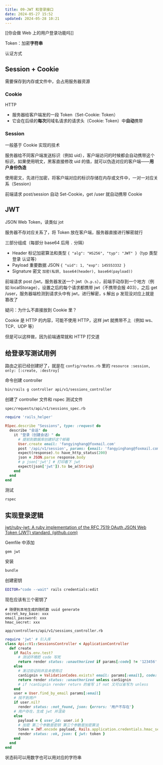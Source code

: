 ```yaml
---
title: 09-JWT 和登录接口
date: 2024-05-27 15:52
updated: 2024-05-28 10:21
---
```


[[你会做 Web 上的用户登录功能吗]]

Token：加密**字符串**

认证方式

## Session + Cookie

需要保存到内存或文件中，会占用服务器资源

### Cookie

HTTP

- 服务器给客户端发的一段 Token（Set-Cookie: Token）
- 它会在后续的**每次**同域名请求的请求头（Cookie: Token）中**自动**携带

### Session

一般基于 Cookie 实现的技术

服务器给不同客户端发送标识（例如 uid），客户端访问的时候都会自动携带这个标识，如果使用明文，黑客直接修改 uid 的值，就可以伪造对应的客户端——**用户身份伪造**

使用密文，先进行加密，将客户端对应的标识存储在内存或文件中，一对一对应关系（Session）

前端请求 post/session 自动 Set-Cookie，get /user 就自动携带 Cookie

## JWT

JSON Web Token，读类似 jot

服务器不存对应关系了，将 Token 放在客户端，服务器直接进行解密就行

三部分组成（每部分 base64 后用 `.` 分隔）

- Header 标记加密算法和类型 `{ "alg": "HS256", "typ": "JWT" }`（typ 类型 登录 认证等）
- Payload 重要数据 JSON `{ "uid": 1, "exp": 145553332 }`
- Signature 密文 `加密(私钥, base64(header), base64(payload))`

前端请求 post /jwt，服务器发送一个 jwt（`h.p.s`），前端手动存到一个地方（例如 localStorage），设置之后的每个请求都携带 jwt（不携带会报 403），之后 get /user，服务器端检测到请求头中有 jwt，进行解密，s 解出 p 发现没对应上就是篡改了

疑问：为什么不直接放到 Cookie 里？

Cookie 是 HTTP 的内容，可能不使用 HTTP，这样 jwt 就携带不上（例如 ws、TCP、UDP 等）

但是可以这样做，因为前端通常就和 HTTP 打交道

## 给登录写测试用例

路由之前已经创建好了，就是在 `config/routes.rb` 里的 `resource :session, only: [:create, :destroy]`

命令创建 controller

```sh
bin/rails g controller api/v1/sessions_controller
```

创建了 controller 文件和 rspec 测试文件

`spec/requests/api/v1/sessions_spec.rb`

```rb
require 'rails_helper'

RSpec.describe "Sessions", type: :request do
  describe "会话" do
    it "登录（创建会话）" do
      # 提前到数据库创建好这个邮箱
      User.create email: 'fangyinghang@foxmail.com'
      post '/api/v1/session', params: {email: 'fangyinghang@foxmail.com', code: '123456'}
      expect(response).to have_http_status(200)
      json = JSON.parse response.body
      # p json['jwt'] # 打印看下 jwt
      expect(json['jwt']).to be_a(String)
    end
  end
end
```

测试

```sh
rspec
```

## 实现登录逻辑

[jwt/ruby-jwt: A ruby implementation of the RFC 7519 OAuth JSON Web Token (JWT) standard. (github.com)](https://github.com/jwt/ruby-jwt)

Gemfile 中添加

```
gem jwt
```

安装

```sh
bundle
```

创建密钥

```sh
EDITOR="code --wait" rails credentials:edit
```

现在应该有三个密钥了

```
# 随便到本地生成的随机数 uuid generate
secret_key_base: xxx
email_password: xxx
hmac_secret: xxx
```

`app/controllers/api/v1/sessions_controller.rb`

```rb
require 'jwt' # 引入库
class Api::V1::SessionsController < ApplicationController
  def create 
    if Rails.env.test?
      # 测试环境把 code 写死
      return render status: :unauthorized if params[:code] != '123456'
    else
      # 发过验证码并且未使用过
      canSignin = ValidationCodes.exists? email: params[:email], code: params[:code], used_at: nil
      return render status: :unauthorized unless canSignin
      # if !canSignin render return 的省写 if not 又可以省写为 unless
    end
    user = User.find_by_email params[:email]
    # 找不到用户
    if user.nil?
      render status: :not_found, json: {errors: '用户不存在'}
    # 用户存在，生成 jwt 并渲染
    else
      payload = { user_id: user.id }
      # 加密 第二个参数是密钥 第三个参数是加密算法
      token = JWT.encode payload, Rails.application.credentials.hmac_secret, 'HS256'
      render status: :ok, json: { jwt: token }
    end
  end
end
```

状态码可以用数字也可以用对应的字符串
